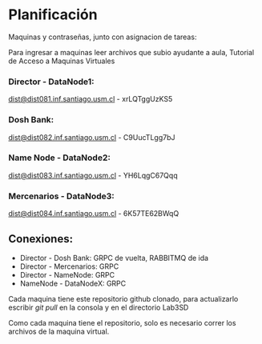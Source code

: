 # Planificación


Maquinas y contraseñas, junto con asignacion de tareas:

Para ingresar a maquinas leer archivos que subio ayudante a aula, Tutorial de Acceso a Maquinas Virtuales

### Director - DataNode1:
dist@dist081.inf.santiago.usm.cl - xrLQTggUzKS5

### Dosh Bank:
dist@dist082.inf.santiago.usm.cl - C9UucTLgg7bJ

### Name Node - DataNode2:
dist@dist083.inf.santiago.usm.cl - YH6LqgC67Qqq

### Mercenarios - DataNode3:
dist@dist084.inf.santiago.usm.cl - 6K57TE62BWqQ 


## Conexiones:

- Director - Dosh Bank: GRPC de vuelta, RABBITMQ de ida
- Director - Mercenarios: GRPC
- Director - NameNode: GRPC
- NameNode - DataNodeX: GRPC


Cada maquina tiene este repositorio github clonado, para actualizarlo escribir *git pull* en la consola y en el directorio Lab3SD

Como cada maquina tiene el repositorio, solo es necesario correr los archivos de la maquina virtual.
